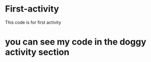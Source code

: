 # First-activity
This code is for first activity


# you can see my code in the doggy activity section 
